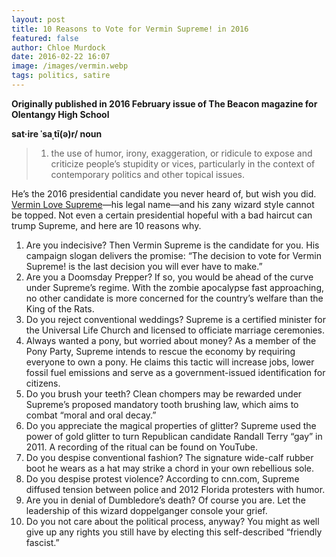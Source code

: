 ```yaml
---
layout: post
title: 10 Reasons to Vote for Vermin Supreme! in 2016
featured: false
author: Chloe Murdock
date: 2016-02-22 16:07
image: /images/vermin.webp
tags: politics, satire
---
```

**Originally published in 2016 February issue of The Beacon magazine for Olentangy High School**

**sat·ire    ˈsaˌtī(ə)r/     noun**

> 1. the use of humor, irony, exaggeration, or ridicule to expose and criticize people’s stupidity or vices, particularly in the context of contemporary politics and other topical issues.

He’s the 2016 presidential candidate you never heard of, but wish you did. [Vermin Love Supreme](https://verminsupreme2016.wordpress.com/)—his legal name—and his zany wizard style cannot be topped. Not even a certain presidential hopeful with a bad haircut can trump Supreme, and here are 10 reasons why.

1. Are you indecisive? Then Vermin Supreme is the candidate for you. His campaign slogan delivers the promise: “The decision to vote for Vermin Supreme! is the last decision you will ever have to make.”
2. Are you a Doomsday Prepper? If so, you would be ahead of the curve under Supreme’s regime. With the zombie apocalypse fast approaching, no other candidate is more concerned for the country’s welfare than the King of the Rats.
3. Do you reject conventional weddings? Supreme is a certified minister for the Universal Life Church and licensed to officiate marriage ceremonies.
4. Always wanted a pony, but worried about money? As a member of the Pony Party, Supreme intends to rescue the economy by requiring everyone to own a pony. He claims this tactic will increase jobs, lower fossil fuel emissions and serve as a government-issued identification for citizens.
5. Do you brush your teeth? Clean chompers may be rewarded under Supreme’s proposed mandatory tooth brushing law, which aims to combat “moral and oral decay.”
6. Do you appreciate the magical properties of glitter? Supreme used the power of gold glitter to turn Republican candidate Randall Terry “gay” in 2011. A recording of the ritual can be found on YouTube.
7. Do you despise conventional fashion? The signature wide-calf rubber boot he wears as a hat may strike a chord in your own rebellious sole.
8. Do you despise protest violence? According to cnn.com, Supreme diffused tension between police and 2012 Florida protesters with humor.
9. Are you in denial of Dumbledore’s death? Of course you are. Let the leadership of this wizard doppelganger console your grief.
10. Do you not care about the political process, anyway? You might as well give up any rights you still have by electing this self-described “friendly fascist.”